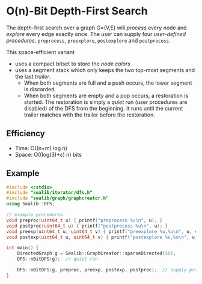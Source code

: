 O(n)-Bit Depth-First Search
===
The depth-first search over a graph G=(V,E) will *process* every node and *explore* every edge exactly once. The user can supply four *user-defined procedures*: `preprocess`, `preexplore`, `postexplore` and `postprocess`.

This space-efficient variant
- uses a compact bitset to store the *node colors*
- uses a segment stack which only keeps the two top-most segments and the last *trailer*.
    - When both segments are full and a push occurs, the lower segment is discarded.
    - When both segments are empty and a pop occurs, a restoration is started. The restoration is simply a *quiet* run (user procedures are disabled) of the DFS from the beginning. It runs until the current trailer matches with the trailer before the restoration.

## Efficiency
* Time: O((n+m) log n)
* Space: O((log(3)+ε) n) bits

## Example
```cpp
#include <cstdio>
#include "sealib/iterator/dfs.h"
#include "sealib/graph/graphcreator.h"
using Sealib::DFS;

// example procedures:
void preproc(uint64_t u) { printf("preprocess %u\n", u); }
void postproc(uint64_t u) { printf("postprocess %u\n", u); }
void preexp(uint64_t u, uint64_t v) { printf("preexplore %u,%u\n", u, v); }
void postexp(uint64_t u, uint64_t v) { printf("postexplore %u,%u\n", u, v); }

int main() {
    DirectedGraph g = Sealib::GraphCreator::sparseDirected(50);
    DFS::nBitDFS(g);  // quiet run

    DFS::nBitDFS(g, preproc, preexp, postexp, postproc);  // supply procedures to do something with the current node or edge
}
```